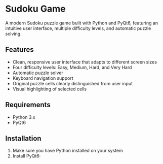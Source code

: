 # Sudoku Game

A modern Sudoku puzzle game built with Python and PyQt6, featuring an intuitive user interface, multiple difficulty levels, and automatic puzzle solving.

## Features

- Clean, responsive user interface that adapts to different screen sizes
- Four difficulty levels: Easy, Medium, Hard, and Very Hard
- Automatic puzzle solver
- Keyboard navigation support
- Original puzzle cells clearly distinguished from user input
- Visual highlighting of selected cells

## Requirements

- Python 3.x
- PyQt6

## Installation

1. Make sure you have Python installed on your system
2. Install PyQt6:
